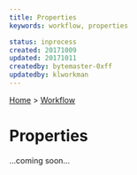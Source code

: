 ```yaml
---
title: Properties
keywords: workflow, properties

status: inprocess
created: 20171009
updated: 20171011
createdby: bytemaster-0xff
updatedby: klworkman
---
```

[Home](../Index.md) > [Workflow](Index.md)

# Properties

...coming soon...